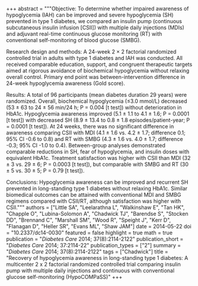 +++
abstract = """Objective: To determine whether impaired awareness of hypoglycemia (IAH) can be improved and severe hypoglycemia (SH) prevented in type 1 diabetes, we compared an insulin pump (continuous subcutaneous insulin infusion [CSII]) with multiple daily injections (MDIs) and adjuvant real-time continuous glucose monitoring (RT) with conventional self-monitoring of blood glucose (SMBG).

Research design and methods: A 24-week 2 × 2 factorial randomized controlled trial in adults with type 1 diabetes and IAH was conducted. All received comparable education, support, and congruent therapeutic targets aimed at rigorous avoidance of biochemical hypoglycemia without relaxing overall control. Primary end point was between-intervention difference in 24-week hypoglycemia awareness (Gold score).

Results: A total of 96 participants (mean diabetes duration 29 years) were randomized. Overall, biochemical hypoglycemia (≤3.0 mmol/L) decreased (53 ± 63 to 24 ± 56 min/24 h; P = 0.004 [t test]) without deterioration in HbA1c. Hypoglycemia awareness improved (5.1 ± 1.1 to 4.1 ± 1.6; P = 0.0001 [t test]) with decreased SH (8.9 ± 13.4 to 0.8 ± 1.8 episodes/patient-year; P = 0.0001 [t test]). At 24 weeks, there was no significant difference in awareness comparing CSII with MDI (4.1 ± 1.6 vs. 4.2 ± 1.7; difference 0.1; 95% CI -0.6 to 0.8) and RT with SMBG (4.3 ± 1.6 vs. 4.0 ± 1.7; difference -0.3; 95% CI -1.0 to 0.4). Between-group analyses demonstrated comparable reductions in SH, fear of hypoglycemia, and insulin doses with equivalent HbA1c. Treatment satisfaction was higher with CSII than MDI (32 ± 3 vs. 29 ± 6; P = 0.0003 [t test]), but comparable with SMBG and RT (30 ± 5 vs. 30 ± 5; P = 0.79 [t test]).

Conclusions: Hypoglycemia awareness can be improved and recurrent SH prevented in long-standing type 1 diabetes without relaxing HbA1c. Similar biomedical outcomes can be attained with conventional MDI and SMBG regimens compared with CSII/RT, although satisfaction was higher with CSII."""
authors = ["Little SA", "Leelarathna L", "Walkinshaw E", "Tan HK", "Chapple O", "Lubina-Solomon A", "Chadwick TJ", "Barendse S", "Stocken DD", "Brennand C", "Marshall SM", "Wood R", "Speight J", "Kerr D", "Flanagan D", "Heller SR", "Evans ML", "Shaw JAM"]
date = 2014-05-22
doi = "10.2337/dc14-0030"
featured = false
highlight = true
math = true
publication = "*Diabetes Care* 2014; 37(8):2114-2122"
publication_short = "*Diabetes Care* 2014; 37:2114-22"
publication_types = ["2"]
summary = "*Diabetes Care* 2014; 37(8):2114-2122"
tags = ["Chadwick"]
title = "Recovery of hypoglycemia awareness in long-standing type 1 diabetes: A multicenter 2 x 2 factorial randomized controlled trial comparing insulin pump with multiple daily injections and continuous with conventional glucose self-monitoring (HypoCOMPaSS)"
+++
